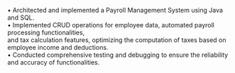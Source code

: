 •	Architected and implemented a Payroll Management System using Java and SQL.
<br>
•	Implemented CRUD operations for employee data, automated payroll processing functionalities, <br> 
and tax calculation features, optimizing the computation of taxes based on employee income and deductions.<br>
•	Conducted comprehensive testing and debugging to ensure the reliability and accuracy of functionalities.
